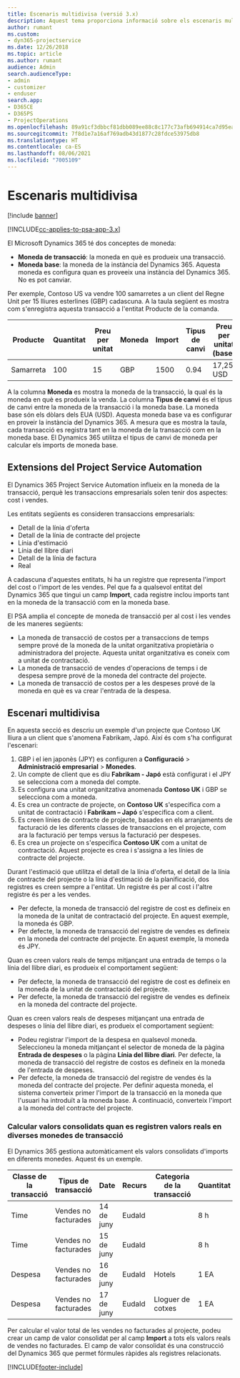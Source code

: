 ```yaml
---
title: Escenaris multidivisa (versió 3.x)
description: Aquest tema proporciona informació sobre els escenaris multidivisa.
author: rumant
ms.custom:
- dyn365-projectservice
ms.date: 12/26/2018
ms.topic: article
ms.author: rumant
audience: Admin
search.audienceType:
- admin
- customizer
- enduser
search.app:
- D365CE
- D365PS
- ProjectOperations
ms.openlocfilehash: 89a91cf3dbbcf81dbb089ee88c8c177c73afb694914ca7d95eae96776d38abed
ms.sourcegitcommit: 7f8d1e7a16af769adb43d1877c28fdce53975db8
ms.translationtype: HT
ms.contentlocale: ca-ES
ms.lasthandoff: 08/06/2021
ms.locfileid: "7005109"
---
```

# <a name="multiple-currency-scenarios"></a>Escenaris multidivisa

[!include [banner](../includes/psa-now-project-operations.md)]

[!INCLUDE[cc-applies-to-psa-app-3.x](../includes/cc-applies-to-psa-app-3x.md)]

El Microsoft Dynamics 365 té dos conceptes de moneda:

- **Moneda de transacció**: la moneda en què es produeix una transacció. 
- **Moneda base**: la moneda de la instància del Dynamics 365. Aquesta moneda es configura quan es proveeix una instància del Dynamics 365. No es pot canviar.

Per exemple, Contoso US va vendre 100 samarretes a un client del Regne Unit per 15 lliures esterlines (GBP) cadascuna. A la taula següent es mostra com s'enregistra aquesta transacció a l'entitat Producte de la comanda.

| Producte | Quantitat | Preu per unitat | Moneda | Import | Tipus de canvi | Preu per unitat (base)| Import (base)|
|---------|----------|----------------|----------|--------|---------------|----------------------|--------------|
| Samarreta | 100      | 15             | GBP      | 1500   | 0.94          | 17,25 USD               | 1.725 USD       |

A la columna **Moneda** es mostra la moneda de la transacció, la qual és la moneda en què es produeix la venda. La columna **Tipus de canvi** és el tipus de canvi entre la moneda de la transacció i la moneda base. La moneda base són els dòlars dels EUA (USD). Aquesta moneda base va es configurar en proveir la instància del Dynamics 365.
A mesura que es mostra la taula, cada transacció es registra tant en la moneda de la transacció com en la moneda base. El Dynamics 365 utilitza el tipus de canvi de moneda per calcular els imports de moneda base.

## <a name="project-service-automation-extensions"></a>Extensions del Project Service Automation

El Dynamics 365 Project Service Automation influeix en la moneda de la transacció, perquè les transaccions empresarials solen tenir dos aspectes: cost i vendes.

Les entitats següents es consideren transaccions empresarials:

- Detall de la línia d'oferta
- Detall de la línia de contracte del projecte
- Línia d'estimació
- Línia del llibre diari
- Detall de la línia de factura
- Real

A cadascuna d'aquestes entitats, hi ha un registre que representa l'import del cost o l'import de les vendes. Pel que fa a qualsevol entitat del Dynamics 365 que tingui un camp **Import**, cada registre inclou imports tant en la moneda de la transacció com en la moneda base. 

El PSA amplia el concepte de moneda de transacció per al cost i les vendes de les maneres següents:

- La moneda de transacció de costos per a transaccions de temps sempre prové de la moneda de la unitat organitzativa propietària o administradora del projecte. Aquesta unitat organitzativa es coneix com a unitat de contractació.
- La moneda de transacció de vendes d'operacions de temps i de despesa sempre prové de la moneda del contracte del projecte.
- La moneda de transacció de costos per a les despeses prové de la moneda en què es va crear l'entrada de la despesa.

## <a name="multiple-currency-scenario"></a>Escenari multidivisa

En aquesta secció es descriu un exemple d'un projecte que Contoso UK lliura a un client que s'anomena Fabrikam, Japó. Així és com s'ha configurat l'escenari:

1. GBP i el ien japonès (JPY) es configuren a **Configuració** \> **Administració empresarial** \> **Monedes**. 
2. Un compte de client que es diu **Fabrikam - Japó** està configurat i el JPY se selecciona com a moneda del compte.
3. Es configura una unitat organitzativa anomenada **Contoso UK** i GBP se selecciona com a moneda.
4. Es crea un contracte de projecte, on **Contoso UK** s'especifica com a unitat de contractació i **Fabrikam – Japó** s'especifica com a client.
5. Es creen línies de contracte de projecte, basades en els arranjaments de facturació de les diferents classes de transaccions en el projecte, com ara la facturació per temps versus la facturació per despeses.
6. Es crea un projecte on s'especifica **Contoso UK** com a unitat de contractació. Aquest projecte es crea i s'assigna a les línies de contracte del projecte.


Durant l'estimació que utilitza el detall de la línia d'oferta, el detall de la línia de contracte del projecte o la línia d'estimació de la planificació, dos registres es creen sempre a l'entitat. Un registre és per al cost i l'altre registre és per a les vendes.

- Per defecte, la moneda de transacció del registre de cost es defineix en la moneda de la unitat de contractació del projecte. En aquest exemple, la moneda és GBP.
- Per defecte, la moneda de transacció del registre de vendes es defineix en la moneda del contracte del projecte. En aquest exemple, la moneda és JPY.

Quan es creen valors reals de temps mitjançant una entrada de temps o la línia del llibre diari, es produeix el comportament següent:

- Per defecte, la moneda de transacció del registre de cost es defineix en la moneda de la unitat de contractació del projecte.
- Per defecte, la moneda de transacció del registre de vendes es defineix en la moneda del contracte del projecte.

Quan es creen valors reals de despeses mitjançant una entrada de despeses o línia del llibre diari, es produeix el comportament següent:

- Podeu registrar l'import de la despesa en qualsevol moneda. Seleccioneu la moneda mitjançant el selector de moneda de la pàgina **Entrada de despeses** o la pàgina **Línia del llibre diari**. Per defecte, la moneda de transacció del registre de costos es defineix en la moneda de l'entrada de despeses. 
- Per defecte, la moneda de transacció del registre de vendes és la moneda del contracte del projecte. Per definir aquesta moneda, el sistema converteix primer l'import de la transacció en la moneda que l'usuari ha introduït a la moneda base. A continuació, converteix l'import a la moneda del contracte del projecte. 

### <a name="computing-roll-ups-when-project-actuals-are-recorded-in-multiple-transaction-currencies"></a>Calcular valors consolidats quan es registren valors reals en diverses monedes de transacció

El Dynamics 365 gestiona automàticament els valors consolidats d'imports en diferents monedes. Aquest és un exemple.

| Classe de la transacció | Tipus de transacció| Date   | Recurs | Categoria de la transacció | Quantitat | Preu per unitat | Import      | Tipus de canvi | Import en base |
|-------------------|------------------|--------|----------|----------------------|----------|--------------|-------------|---------------|----------------|
| Time              | Vendes no facturades   | 14 de juny | Eudald  |                      | 8 h    | 20.000 JPY    | 160.000 JPY | 123           | 1.300,81 USD    |
| Time              | Vendes no facturades   | 15 de juny | Eudald  |                      | 8 h    | 20.000 JPY    | 160.000 JPY | 123           | 1.300,81 USD    |
| Despesa           | Vendes no facturades   | 16 de juny | Eudald  | Hotels                | 1 EA     | 250 EUR      | 250 EUR     | 0.94          | 265,95 USD     |
| Despesa           | Vendes no facturades   | 17 de juny | Eudald  | Lloguer de cotxes           | 1 EA     | 150 EUR      | 150 EUR     | 0.94          | 159,57 USD     |

Per calcular el valor total de les vendes no facturades al projecte, podeu crear un camp de valor consolidat per al camp **Import** a tots els valors reals de vendes no facturades. El camp de valor consolidat és una construcció del Dynamics 365 que permet fórmules ràpides als registres relacionats.


[!INCLUDE[footer-include](../includes/footer-banner.md)]